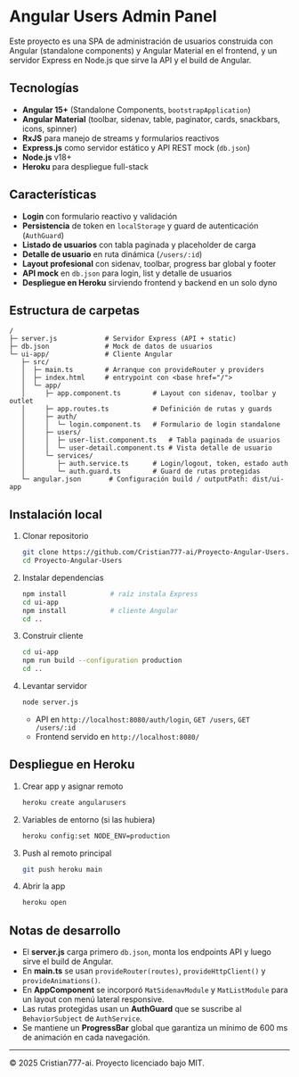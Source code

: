 # Angular Users Admin Panel

Este proyecto es una SPA de administración de usuarios construida con Angular (standalone components) y Angular Material en el frontend, y un servidor Express en Node.js que sirve la API y el build de Angular.  

## Tecnologías

- **Angular 15+** (Standalone Components, `bootstrapApplication`)  
- **Angular Material** (toolbar, sidenav, table, paginator, cards, snackbars, icons, spinner)  
- **RxJS** para manejo de streams y formularios reactivos  
- **Express.js** como servidor estático y API REST mock (`db.json`)  
- **Node.js** v18+  
- **Heroku** para despliegue full-stack  

## Características

- **Login** con formulario reactivo y validación  
- **Persistencia** de token en `localStorage` y guard de autenticación (`AuthGuard`)  
- **Listado de usuarios** con tabla paginada y placeholder de carga  
- **Detalle de usuario** en ruta dinámica (`/users/:id`)  
- **Layout profesional** con sidenav, toolbar, progress bar global y footer  
- **API mock** en `db.json` para login, list y detalle de usuarios  
- **Despliegue en Heroku** sirviendo frontend y backend en un solo dyno  

## Estructura de carpetas

```
/
├─ server.js            # Servidor Express (API + static)
├─ db.json              # Mock de datos de usuarios
└─ ui-app/              # Cliente Angular
   ├─ src/
   │  ├─ main.ts        # Arranque con provideRouter y providers
   │  ├─ index.html     # entrypoint con <base href="/">
   │  └─ app/
   │     ├─ app.component.ts        # Layout con sidenav, toolbar y outlet
   │     ├─ app.routes.ts           # Definición de rutas y guards
   │     ├─ auth/
   │     │  └─ login.component.ts   # Formulario de login standalone
   │     ├─ users/
   │     │  ├─ user-list.component.ts   # Tabla paginada de usuarios
   │     │  └─ user-detail.component.ts # Vista detalle de usuario
   │     └─ services/
   │        ├─ auth.service.ts      # Login/logout, token, estado auth
   │        └─ auth.guard.ts        # Guard de rutas protegidas
   └─ angular.json       # Configuración build / outputPath: dist/ui-app
```

## Instalación local

1. Clonar repositorio  
   ```bash
   git clone https://github.com/Cristian777-ai/Proyecto-Angular-Users.git
   cd Proyecto-Angular-Users
   ```

2. Instalar dependencias  
   ```bash
   npm install           # raíz instala Express
   cd ui-app
   npm install           # cliente Angular
   cd ..
   ```

3. Construir cliente  
   ```bash
   cd ui-app
   npm run build --configuration production
   cd ..
   ```

4. Levantar servidor  
   ```bash
   node server.js
   ```
   - API en `http://localhost:8080/auth/login`, `GET /users`, `GET /users/:id`  
   - Frontend servido en `http://localhost:8080/`  

## Despliegue en Heroku

1. Crear app y asignar remoto  
   ```bash
   heroku create angularusers
   ```

2. Variables de entorno (si las hubiera)  
   ```bash
   heroku config:set NODE_ENV=production
   ```

3. Push al remoto principal  
   ```bash
   git push heroku main
   ```

4. Abrir la app  
   ```bash
   heroku open
   ```  

## Notas de desarrollo

- El **server.js** carga primero `db.json`, monta los endpoints API y luego sirve el build de Angular.  
- En **main.ts** se usan `provideRouter(routes)`, `provideHttpClient()` y `provideAnimations()`.  
- En **AppComponent** se incorporó `MatSidenavModule` y `MatListModule` para un layout con menú lateral responsive.  
- Las rutas protegidas usan un **AuthGuard** que se suscribe al `BehaviorSubject` de `AuthService`.  
- Se mantiene un **ProgressBar** global que garantiza un mínimo de 600 ms de animación en cada navegación.  

---

© 2025 Cristian777-ai. Proyecto licenciado bajo MIT.
